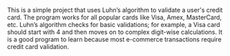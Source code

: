 This is a simple project that uses Luhn’s algorithm to validate a user's credit card. The program works for all popular cards like Visa, Amex, MasterCard, etc. Luhn’s algorithm checks for basic validations; for example, a Visa card should start with 4 and then moves on to complex digit-wise calculations. It is a good program to learn because most e-commerce transactions require credit card validation.

